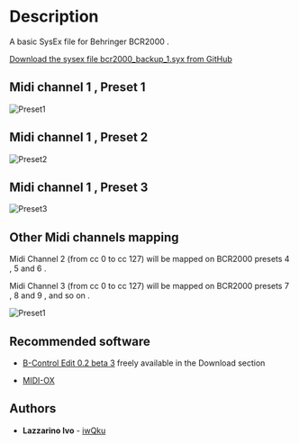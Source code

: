 
# Description

A basic SysEx file for Behringer BCR2000 .

[Download the sysex file bcr2000_backup_1.syx from GitHub](https://github.com/iwQku/BCR2000_sysex_files_0/raw/master/bcr2000_backup_1.syx)


## Midi channel 1 , Preset 1

![Preset1](https://github.com/iwQku/BCR2000_sysex_files_0/blob/master/images/bcr2000_sysex_2_1.jpg)

## Midi channel 1 , Preset 2

![Preset2](https://github.com/iwQku/BCR2000_sysex_files_0/blob/master/images/bcr2000_sysex_2_2.jpg)

## Midi channel 1 , Preset 3

![Preset3](https://github.com/iwQku/BCR2000_sysex_files_0/blob/master/images/bcr2000_sysex_2_3.jpg)

## Other Midi channels mapping

Midi Channel 2 (from cc 0 to cc 127) will be mapped on BCR2000 presets 4 , 5 and 6 .

Midi Channel 3 (from cc 0 to cc 127) will be mapped on BCR2000 presets 7 , 8 and 9 ,
and so on . 


![Preset1](https://github.com/iwQku/BCR2000_sysex_files_0/blob/master/images/bcr2000_sysex_2_4.jpg)

## Recommended software

* [B-Control Edit 0.2 beta 3](https://www.musictri.be/Categories/Behringer/Computer-Audio/Desktop-Controllers/BCR2000/p/P0245)
freely available in the Download section


* [MIDI-OX](http://www.midiox.com/)


## Authors

* **Lazzarino Ivo** - [iwQku](https://github.com/iwQku/)


